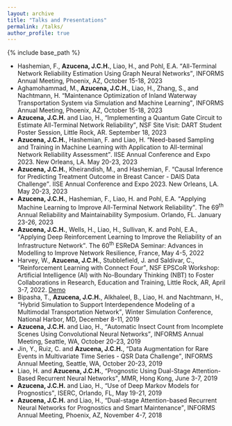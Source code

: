 ```yaml
---
layout: archive
title: "Talks and Presentations"
permalink: /talks/
author_profile: true
---
```


{% include base_path %}

<!--
{% if site.talkmap_link == true %}

<p style="text-decoration:underline;"><a href="/talkmap.html">See a map of all the places I've given a talk!</a></p>

{% endif %}

{% for post in site.talks reversed %}
  {% include archive-single-talk.html %}
{% endfor %}
-->
- Hashemian, F., **Azucena, J.C.H.**, Liao, H., and Pohl, E.A. <q>All-Terminal Network Reliability Estimation Using Graph Neural Networks</q>, INFORMS Annual Meeting, Phoenix, AZ, October 15-18, 2023
- Aghamohammad, M., **Azucena, J.C.H.**, Liao, H., Zhang, S., and Nachtmann, H. <q>Maintenance Optimization of Inland Waterway Transportation System via Simulation and Machine Learning</q>, INFORMS Annual Meeting, Phoenix, AZ, October 15-18, 2023
- **Azucena, J.C.H.** and Liao, H., <q>Implementing a Quantum Gate Circuit to Estimate All-Terminal Network Reliability</q>,  NSF Site Visit: DART Student Poster Session, Little Rock, AR. September 18, 2023
- **Azucena, J.C.H.**, Hashemian, F. and Liao, H. <q>Need-based Sampling and Training in Machine Learning with Application to All-terminal Network Reliability Assessment</q>. IISE Annual Conference and Expo 2023. New Orleans, LA. May 20-23, 2023
- **Azucena, J.C.H.**, Kheirandish, M., and Hashemian, F. <q>Causal Inference for Predicting Treatment Outcome in Breast Cancer - DAIS Data Challenge</q>.  IISE Annual Conference and Expo 2023. New Orleans, LA. May 20-23, 2023
- **Azucena, J.C.H.**, Hashemian, F., Liao, H. and Pohl, E.A.  <q>Applying Machine Learning to Improve All-Terminal Network Reliability</q>. The 69<sup>th</sup> Annual Reliability and Maintainability Symposium. Orlando, FL. January 23-26, 2023
- **Azucena, J.C.H.**, Wells, H., Liao, H., Sullivan, K. and Pohl, E.A.,  <q>Applying Deep Reinforcement Learning to Improve the Reliability of an Infrastructure Network</q>. The 60<sup>th</sup> ESReDA Seminar: Advances in Modelling to Improve Network Resilience, France, May 4-5, 2022
- Harvey, W., **Azucena, J.C.H.**, Stubblefield, J. and Saldivar, C., <q>Reinforcement Learning with Connect Four</q>, NSF EPSCoR Workshop: Artificial Intelligence (AI) with No-Boundary Thinking
(NBT) to Foster Collaborations in Research, Education and Training, Little Rock, AR, April 3-7, 2022. [Demo](https://aicamp.us/connect4)
- Bipasha, T., **Azucena, J.C.H.**, Alkhaleel, B., Liao, H. and Nachtmann, H., <q>Hybrid Simulation to Support Interdependence Modeling of a Multimodal Transportation Network</q>, Winter Simulation Conference, National Harbor, MD, December 8-11, 2019
- **Azucena, J.C.H.** and Liao, H., <q>Automatic Insect Count from Incomplete Scenes Using Convolutional Neural Networks</q>, INFORMS Annual Meeting, Seattle, WA, October 20-23, 2019
- Jin, Y., Ruiz, C. and **Azucena, J.C.H.**, <q>Data Augmentation for Rare Events in Multivariate Time Series - QSR Data Challenge</q>, INFORMS Annual Meeting, Seattle, WA, October 20-23, 2019
- Liao, H. and **Azucena, J.C.H.**, <q>Prognostic Using Dual-Stage Attention-Based Recurrent Neural Networks</q>, MMR, Hong Kong, June 3-7, 2019	
- **Azucena, J.C.H.** and Liao, H., <q>Use of Deep Markov Models for Prognostics</q>, ISERC, Orlando, FL, May 19-21, 2019
- **Azucena, J.C.H.** and Liao, H., <q>Dual-stage Attention-based Recurrent Neural Networks for Prognostics and Smart Maintenance</q>, INFORMS Annual Meeting, Phoenix, AZ, November 4-7, 2018